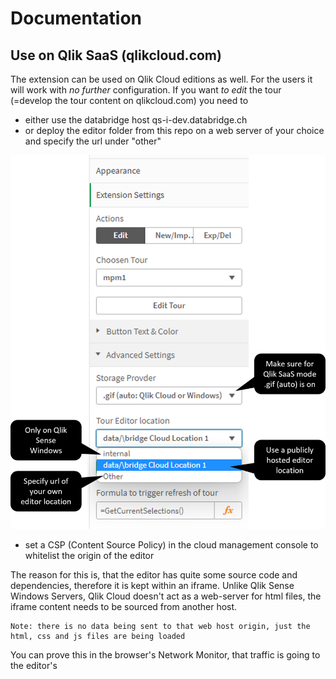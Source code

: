 # Documentation

## Use on Qlik SaaS (qlikcloud.com)

The extension can be used on Qlik Cloud editions as well. For the users it will work with *no further* configuration. If you want *to edit* the tour 
(=develop the tour content on qlikcloud.com) you need to 
 * either use the databridge host qs-i-dev.databridge.ch
 * or deploy the editor folder from this repo on a web server of your choice and specify the url under "other"

 ![screenshot](./pic/editor1.png "screenshot")
 
 * set a CSP (Content Source Policy) in the cloud management console to whitelist the origin of the editor
 
The reason for this is, that the editor has quite some source code and dependencies, therefore it is kept within an iframe. Unlike Qlik Sense Windows 
Servers, Qlik Cloud doesn't act as a web-server for html files, the iframe content needs to be sourced from another host. 

```
Note: there is no data being sent to that web host origin, just the html, css and js files are being loaded
```
You can prove this in the browser's Network Monitor, that traffic is going to the editor's 

